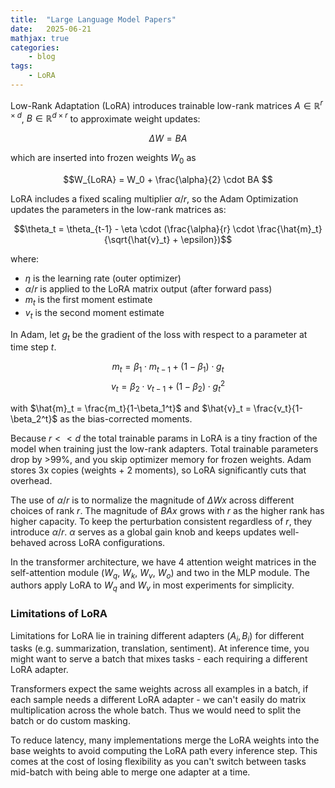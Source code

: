 ```yaml
---
title:  "Large Language Model Papers"
date:   2025-06-21
mathjax: true
categories:
    - blog
tags: 
    - LoRA
---
```


Low-Rank Adaptation (LoRA) introduces trainable low-rank matrices $A \in \mathbb{R}^{r \times d}$, $B \in \mathbb{R}^{d \times r}$ to approximate weight updates:

$$ \Delta W = BA $$

which are inserted into frozen weights $W_0$ as

$$W_{LoRA} = W_0 + \frac{\alpha}{2} \cdot BA $$

LoRA includes a fixed scaling multiplier $\alpha / r$, so the Adam Optimization updates the parameters in the low-rank matrices as:

$$\theta_t = \theta_{t-1} - \eta \cdot (\frac{\alpha}{r} \cdot \frac{\hat{m}_t}{\sqrt{\hat{v}_t} + \epsilon})$$

where:
- $\eta$ is the learning rate (outer optimizer)
- $\alpha / r$ is applied to the LoRA matrix output (after forward pass)
- $m_t$ is the first moment estimate
- $v_t$ is the second moment estimate

In Adam, let $g_t$ be the gradient of the loss with respect to a parameter at time step $t$.

$$m_t = \beta_1 \cdot m_{t-1} + (1 - \beta_1) \cdot g_t $$
$$v_t = \beta_2 \cdot v_{t-1} + (1 - \beta_2) \cdot g_t^2 $$

with $\hat{m}_t = \frac{m_t}{1-\beta_1^t}$ and $\hat{v}_t = \frac{v_t}{1-\beta_2^t}$ as the bias-corrected moments.

Because $r << d$ the total trainable params in LoRA is a tiny fraction of the model when training just the low-rank adapters. Total trainable parameters drop by >99%, and you skip optimizer memory for frozen weights. Adam stores 3x copies (weights + 2 moments), so LoRA significantly cuts that overhead. 

The use of $\alpha / r$ is to normalize the magnitude of $\Delta Wx$ across different choices of rank $r$. The magnitude of $BAx$ grows with $r$ as the higher rank has higher capacity. To keep the perturbation consistent regardless of $r$, they introduce $\alpha / r$. $\alpha$ serves as a global gain knob and keeps updates well-behaved across LoRA configurations. 

In the transformer architecture, we have 4 attention weight matrices in the self-attention module ($W_q$, $W_k$, $W_v$, $W_o$) and two in the MLP module. The authors apply LoRA to $W_q$ and $W_v$ in most experiments for simplicity. 

### Limitations of LoRA

Limitations for LoRA lie in training different adapters $(A_i, B_i)$ for different tasks (e.g. summarization, translation, sentiment). At inference time, you might want to serve a batch that mixes tasks - each requiring a different LoRA adapter. 

Transformers expect the same weights across all examples in a batch, if each sample needs a different LoRA adapter - we can't easily do matrix multiplication across the whole batch. Thus we would need to split the batch or do custom masking.

To reduce latency, many implementations merge the LoRA weights into the base weights to avoid computing the LoRA path every inference step. This comes at the cost of losing flexibility as you can't switch between tasks mid-batch with being able to merge one adapter at a time. 

